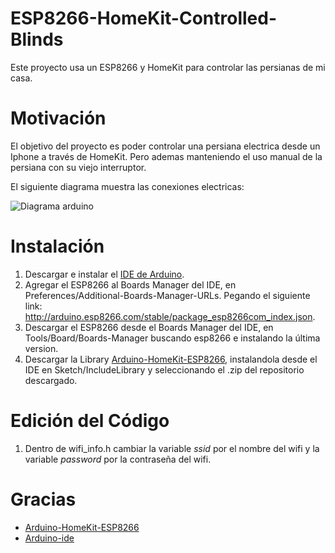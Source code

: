 # ESP8266-HomeKit-Controlled-Blinds

Este proyecto usa un ESP8266 y HomeKit para controlar las persianas de mi casa.

# Motivación
El objetivo del proyecto es poder controlar una persiana electrica desde un Iphone a través de HomeKit. Pero ademas manteniendo el uso manual de la persiana con su viejo interruptor.

El siguiente diagrama muestra las conexiones electricas:

![Diagrama arduino](https://github.com/PradaJoaquin/ESP8266-HomeKit-Controlled-Blinds/assets/36085103/d3c16e67-620a-412f-8215-a3811f8034fc)

# Instalación
1. Descargar e instalar el [IDE de Arduino](https://www.arduino.cc/en/software).
2. Agregar el ESP8266 al Boards Manager del IDE, en Preferences/Additional-Boards-Manager-URLs. Pegando el siguiente link: http://arduino.esp8266.com/stable/package_esp8266com_index.json.
3. Descargar el ESP8266 desde el Boards Manager del IDE, en Tools/Board/Boards-Manager buscando esp8266 e instalando la última version.
4. Descargar la Library [Arduino-HomeKit-ESP8266](https://github.com/Mixiaoxiao/Arduino-HomeKit-ESP8266), instalandola desde el IDE en Sketch/IncludeLibrary y seleccionando el .zip del repositorio descargado.

# Edición del Código
1. Dentro de wifi_info.h cambiar la variable *ssid* por el nombre del wifi y la variable *password* por la contraseña del wifi.

# Gracias
- [Arduino-HomeKit-ESP8266](https://github.com/Mixiaoxiao/Arduino-HomeKit-ESP8266)
- [Arduino-ide](https://github.com/arduino/arduino-ide)
